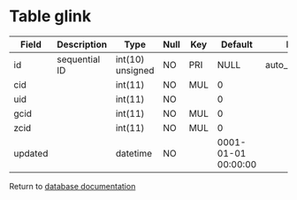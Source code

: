 Table glink
===========

| Field   | Description      | Type             | Null | Key | Default             | Extra          |
|---------|------------------|------------------|------|-----|---------------------|----------------|
| id      | sequential ID    | int(10) unsigned | NO   | PRI | NULL                | auto_increment |
| cid     |                  | int(11)          | NO   | MUL | 0                   |                |
| uid     |                  | int(11)          | NO   |     | 0                   |                |
| gcid    |                  | int(11)          | NO   | MUL | 0                   |                |
| zcid    |                  | int(11)          | NO   | MUL | 0                   |                |
| updated |                  | datetime         | NO   |     | 0001-01-01 00:00:00 |                |

Return to [database documentation](help/database)
